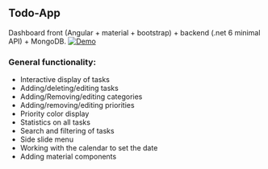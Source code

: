 ## Todo-App
Dashboard front (Angular + material + bootstrap) + backend (.net 6 minimal API) + MongoDB.
[![Demo](https://img.youtube.com/vi/YOUTUBE_VIDEO_ID_HERE/0.jpg)](https://s3.amazonaws.com/img0.recordit.co/AcaeBUL9e7.mp4?AWSAccessKeyId=AKIAUQ5RURZ7ND2T2B6I&Expires=1664211357&Signature=5vaezRm9zevboF0xilJ4PNKBISk%3D)

### General functionality:
* Interactive display of tasks
* Adding/deleting/editing tasks
* Adding/Removing/editing categories
* Adding/removing/editing priorities
* Priority color display
* Statistics on all tasks
* Search and filtering of tasks
* Side slide menu
* Working with the calendar to set the date
* Adding material components
